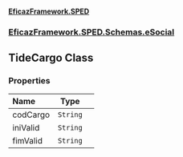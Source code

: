 #### [EficazFramework.SPED](EficazFrameworkSPED.md 'EficazFramework SPED')
### [EficazFramework.SPED.Schemas.eSocial](EficazFramework.SPED.Schemas.eSocial.md 'EficazFramework.SPED.Schemas.eSocial')

## TideCargo Class
### Properties

| Name | Type | |
| :--- | :---: | :--- |
| codCargo | `String` |  |
| iniValid | `String` |  |
| fimValid | `String` |  |
